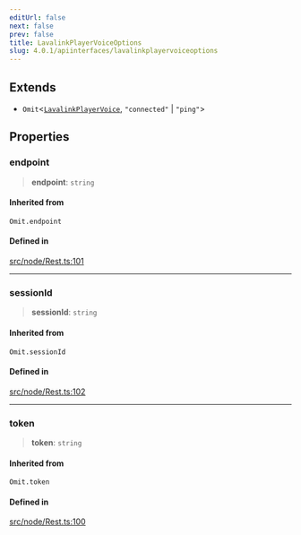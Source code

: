 ```yaml
---
editUrl: false
next: false
prev: false
title: LavalinkPlayerVoiceOptions
slug: 4.0.1/apiinterfaces/lavalinkplayervoiceoptions
---
```


## Extends

* `Omit`\<[`LavalinkPlayerVoice`](/4.0.1/api/interfaces/lavalinkplayervoice/), `"connected"` | `"ping"`>

## Properties

### endpoint

> **endpoint**: `string`

#### Inherited from

`Omit.endpoint`

#### Defined in

[src/node/Rest.ts:101](https://github.com/shipgirlproject/shoukaku/blob/396aa531096eda327ade0f473f9807576e9ae9df/src/node/Rest.ts#L101)

***

### sessionId

> **sessionId**: `string`

#### Inherited from

`Omit.sessionId`

#### Defined in

[src/node/Rest.ts:102](https://github.com/shipgirlproject/shoukaku/blob/396aa531096eda327ade0f473f9807576e9ae9df/src/node/Rest.ts#L102)

***

### token

> **token**: `string`

#### Inherited from

`Omit.token`

#### Defined in

[src/node/Rest.ts:100](https://github.com/shipgirlproject/shoukaku/blob/396aa531096eda327ade0f473f9807576e9ae9df/src/node/Rest.ts#L100)
